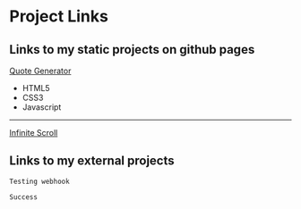 # Project Links
## Links to my static projects on github pages
[Quote Generator](https://cambodianjesuss.github.io/quote-generator/)
- HTML5
- CSS3
- Javascript
-----
[Infinite Scroll](https://cambodianjesuss.github.io/infinite-scroll/)

## Links to my external projects
```
Testing webhook
```
```
Success
```